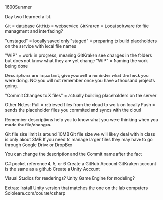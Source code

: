 1600Summer

Day two I learned a lot.

Git = database
GitHub = webservice
GitKraken = Local software for file managment and interfacing?

"unstaged" = locally saved only
"staged" = preparing to build placeholders on the service with local file names

"WIP" = work in progress, meaning GitKraken see changes in the folders but does not know what they are yet
change "WIP" = Naming the work being done

Descriptions are important, give yourself a reminder what the heck you were doing. 
NO you will not remember once you have a thousand projects going.

"Commit Changes to X files" = actually building placeholders on the server

Other Notes:
Pull = retrieved files from the cloud to work on locally
Push = sends the placeholder files you commited and syncs with the cloud

Remember descriptions help you to know what you were thinking when you made the file/changes.

Git file size limit is around 10MB
Git file size we will likely deal with in class is only about 3MB
If you need to manage larger files they may have to go through Google Drive or DropBox

You can change the description and the Commit name after the fact

C# pocket reference 4, 5, or 6
Create a GitHub Account
GitKraken account is the same as a github
Create a Unity Account

Visual Studios for renderings?
Unity Game Engine for modeling?

Extras:
Install Unity version that matches the one on the lab computers
Sololearn.com/course/csharp

